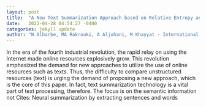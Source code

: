 ```yaml
---
layout: post
title:  "A New Text Summarization Approach based on Relative Entropy and Document Decomposition"
date:   2022-04-28 04:54:27 -0400
categories: jekyll update
author: "N Alharbe, MA Rakrouki, A Aljohani, M Khayyat - International Journal of Advanced , 2022"
---
```

In the era of the fourth industrial revolution, the rapid relay on using the Internet made online resources explosively grow. This revolution emphasized the demand for new approaches to utilize the use of online resources such as texts. Thus, the difficulty to compare unstructured resources (text) is urging the demand of proposing a new approach, which is the core of this paper. In fact, text summarization technology is a vital part of text processing, therefore. The focus is on the semantic information not Cites: Neural summarization by extracting sentences and words